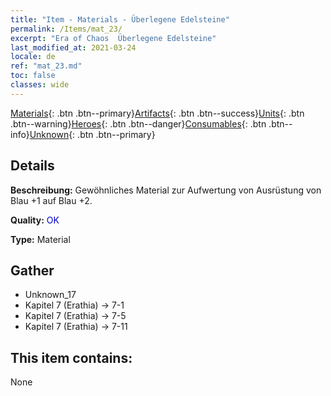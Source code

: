 ```yaml
---
title: "Item - Materials - Überlegene Edelsteine"
permalink: /Items/mat_23/
excerpt: "Era of Chaos  Überlegene Edelsteine"
last_modified_at: 2021-03-24
locale: de
ref: "mat_23.md"
toc: false
classes: wide
---
```

 [Materials](/de/Items/){: .btn .btn--primary}[Artifacts](/de/Items/Artifacts/){: .btn .btn--success}[Units](/de/Items/Units/){: .btn .btn--warning}[Heroes](/de/Items/Heroes/){: .btn .btn--danger}[Consumables](/de/Items/Consumables/){: .btn .btn--info}[Unknown](/de/Items/Unknown/){: .btn .btn--primary}

## Details
 **Beschreibung:** Gewöhnliches Material zur Aufwertung von Ausrüstung von Blau +1 auf Blau +2.

 **Quality:** <span style="color: #0000CD">OK</span>

 **Type:** Material

## Gather

*    Unknown_17 
*    Kapitel 7 (Erathia) -> 7-1 
*    Kapitel 7 (Erathia) -> 7-5 
*    Kapitel 7 (Erathia) -> 7-11 

## This item contains:

  None

